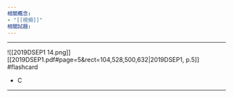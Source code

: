 ```yaml
---
相關概念: 
- "[[視頻]]"
相關試題:
---
```


---
![[2019DSEP1 14.png]]
[[2019DSEP1.pdf#page=5&rect=104,528,500,632|2019DSEP1, p.5]]
 #flashcard 
- C
---
<!--ID: 1730941138747-->
